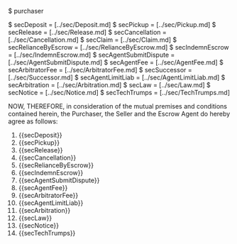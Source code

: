$ purchaser


$ secDeposit = [../sec/Deposit.md]
$ secPickup = [../sec/Pickup.md]
$ secRelease = [../sec/Release.md]
$ secCancellation = [../sec/Cancellation.md]
$ secClaim = [../sec/Claim.md]
$ secRelianceByEscrow = [../sec/RelianceByEscrow.md]
$ secIndemnEscrow = [../sec/IndemnEscrow.md]
$ secAgentSubmitDispute = [../sec/AgentSubmitDispute.md]
$ secAgentFee = [../sec/AgentFee.md]
$ secArbitratorFee = [../sec/ArbitratorFee.md]
$ secSuccessor = [../sec/Successor.md]
$ secAgentLimitLiab = [../sec/AgentLimitLiab.md]
$ secArbitration = [../sec/Arbitration.md]
$ secLaw = [../sec/Law.md]
$ secNotice = [../sec/Notice.md]
$ secTechTrumps = [../sec/TechTrumps.md]


NOW, THEREFORE, in consideration of the mutual premises and conditions contained herein, the Purchaser, the Seller and the Escrow Agent do hereby agree as follows:

1. {{secDeposit}}
2. {{secPickup}}
3. {{secRelease}}
4. {{secCancellation}}
5. {{secRelianceByEscrow}}
6. {{secIndemnEscrow}}
7. {{secAgentSubmitDispute}}
8. {{secAgentFee}}
9. {{secArbitratorFee}}
10. {{secAgentLimitLiab}}
11. {{secArbitration}}
12. {{secLaw}}
13. {{secNotice}}
14. {{secTechTrumps}}


